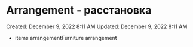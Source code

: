 # Arrangement - расстановка

Created: December 9, 2022 8:11 AM
Updated: December 9, 2022 8:11 AM

- items arrangementFurniture arrangement